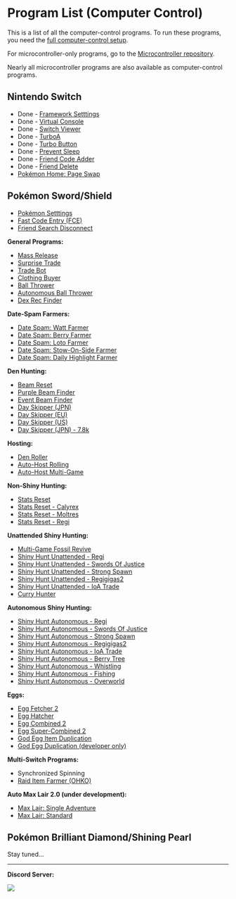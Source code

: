 # Program List (Computer Control)

This is a list of all the computer-control programs. To run these programs, you need the [full computer-control setup](/Wiki/Hardware/README.md).

For microcontroller-only programs, go to the [Microcontroller repository](https://github.com/PokemonAutomation/Microcontroller/blob/master/Wiki/Programs/README.md).

Nearly all microcontroller programs are also available as computer-control programs.

## Nintendo Switch

- Done - [Framework Setttings](NintendoSwitch/FrameworkSettings.md)
- Done - [Virtual Console](NintendoSwitch/VirtualConsole.md)
- Done - [Switch Viewer](NintendoSwitch/SwitchViewer.md)
- Done - [TurboA](NintendoSwitch/TurboA.md)
- Done - [Turbo Button](NintendoSwitch/TurboButton.md)
- Done - [Prevent Sleep](NintendoSwitch/PreventSleep.md)
- Done - [Friend Code Adder](NintendoSwitch/FriendCodeAdder.md)
- Done - [Friend Delete](NintendoSwitch/FriendDelete.md)
- [Pokémon Home: Page Swap](NintendoSwitch/PokemonHomePageSwap.md)

## Pokémon Sword/Shield

- [Pokémon Setttings](PokemonSwSh/PokemonSettings.md)
- [Fast Code Entry (FCE)](PokemonSwSh/FastCodeEntry.md)
- [Friend Search Disconnect](PokemonSwSh/FriendSearchDisconnect.md)

**General Programs:**

- [Mass Release](PokemonSwSh/MassRelease.md)
- [Surprise Trade](PokemonSwSh/SurpriseTrade.md)
- [Trade Bot](PokemonSwSh/TradeBot.md)
- [Clothing Buyer](PokemonSwSh/ClothingBuyer.md)
- [Ball Thrower](PokemonSwSh/BallThrower.md)
- [Autonomous Ball Thrower](PokemonSwSh/AutonomousBallThrower.md)
- [Dex Rec Finder](PokemonSwShAutonomous/DexRecFinder.md)

**Date-Spam Farmers:**
- [Date Spam: Watt Farmer](PokemonSwSh/DateSpam-WattFarmer.md)
- [Date Spam: Berry Farmer](PokemonSwSh/DateSpam-BerryFarmer.md)
- [Date Spam: Loto Farmer](PokemonSwSh/DateSpam-LotoFarmer.md)
- [Date Spam: Stow-On-Side Farmer](PokemonSwSh/DateSpam-StowOnSideFarmer.md)
- [Date Spam: Daily Highlight Farmer](PokemonSwSh/DateSpam-DailyHighlightFarmer.md)

**Den Hunting:**
- [Beam Reset](PokemonSwSh/BeamReset.md)
- [Purple Beam Finder](PokemonSwSh/PurpleBeamFinder.md)
- [Event Beam Finder](PokemonSwSh/EventBeamFinder.md)
- [Day Skipper (JPN)](PokemonSwSh/DaySkipperJPN.md)
- [Day Skipper (EU)](PokemonSwSh/DaySkipperEU.md)
- [Day Skipper (US)](PokemonSwSh/DaySkipperUS.md)
- [Day Skipper (JPN) - 7.8k](PokemonSwSh/DaySkipperJPN-7.8k.md)

**Hosting:**
- [Den Roller](PokemonSwSh/DenRoller.md)
- [Auto-Host Rolling](PokemonSwSh/AutoHost-Rolling.md)
- [Auto-Host Multi-Game](PokemonSwSh/AutoHost-MultiGame.md)

**Non-Shiny Hunting:**
- [Stats Reset](PokemonSwSh/StatsReset.md)
- [Stats Reset - Calyrex](PokemonSwSh/StatsReset-Calyrex.md)
- [Stats Reset - Moltres](PokemonSwSh/StatsReset-Moltres.md)
- [Stats Reset - Regi](PokemonSwSh/StatsReset-Regi.md)

**Unattended Shiny Hunting:**
- [Multi-Game Fossil Revive](PokemonSwSh/MultiGameFossil.md)
- [Shiny Hunt Unattended - Regi](PokemonSwSh/ShinyHuntUnattended-Regi.md)
- [Shiny Hunt Unattended - Swords Of Justice](PokemonSwSh/ShinyHuntUnattended-SwordsOfJustice.md)
- [Shiny Hunt Unattended - Strong Spawn](PokemonSwSh/ShinyHuntUnattended-StrongSpawn.md)
- [Shiny Hunt Unattended - Regigigas2](PokemonSwSh/ShinyHuntUnattended-Regigigas2.md)
- [Shiny Hunt Unattended - IoA Trade](PokemonSwSh/ShinyHuntUnattended-IoATrade.md)
- [Curry Hunter](PokemonSwSh/CurryHunter.md)

**Autonomous Shiny Hunting:**
- [Shiny Hunt Autonomous - Regi](PokemonSwSh/ShinyHuntAutonomous-Regi.md)
- [Shiny Hunt Autonomous - Swords Of Justice](PokemonSwSh/ShinyHuntAutonomous-SwordsOfJustice.md)
- [Shiny Hunt Autonomous - Strong Spawn](PokemonSwSh/ShinyHuntAutonomous-Autonomous.md)
- [Shiny Hunt Autonomous - Regigigas2](PokemonSwSh/ShinyHuntAutonomous-Autonomous.md)
- [Shiny Hunt Autonomous - IoA Trade](PokemonSwSh/ShinyHuntAutonomous-Autonomous.md)
- [Shiny Hunt Autonomous - Berry Tree](PokemonSwSh/ShinyHuntAutonomous-BerryTree.md)
- [Shiny Hunt Autonomous - Whistling](PokemonSwSh/ShinyHuntAutonomous-Whistling.md)
- [Shiny Hunt Autonomous - Fishing](PokemonSwSh/ShinyHuntAutonomous-Fishing.md)
- [Shiny Hunt Autonomous - Overworld](PokemonSwSh/ShinyHuntAutonomous-Overworld.md)

**Eggs:**
- [Egg Fetcher 2](PokemonSwSh/EggFetcher2.md)
- [Egg Hatcher](PokemonSwSh/EggHatcher.md)
- [Egg Combined 2](PokemonSwSh/EggCombined2.md)
- [Egg Super-Combined 2](PokemonSwSh/EggSuperCombined2.md)
- [God Egg Item Duplication](PokemonSwSh/GodEggItemDuplication.md)
- [God Egg Duplication (developer only)](PokemonSwSh/GodEggDuplication.md)

**Multi-Switch Programs:**
- Synchronized Spinning
- [Raid Item Farmer (OHKO)](PokemonSwSh/RaidItemFarmerOHKO.md)

**Auto Max Lair 2.0 (under development):**
- [Max Lair: Single Adventure](PokemonSwSh/MaxLair-SingleAdventure.md)
- [Max Lair: Standard](PokemonSwSh/MaxLair-Standard.md)

## Pokémon Brilliant Diamond/Shining Pearl

Stay tuned...


<hr>

**Discord Server:** 

[<img src="https://canary.discordapp.com/api/guilds/695809740428673034/widget.png?style=banner2">](https://discord.gg/cQ4gWxN)


